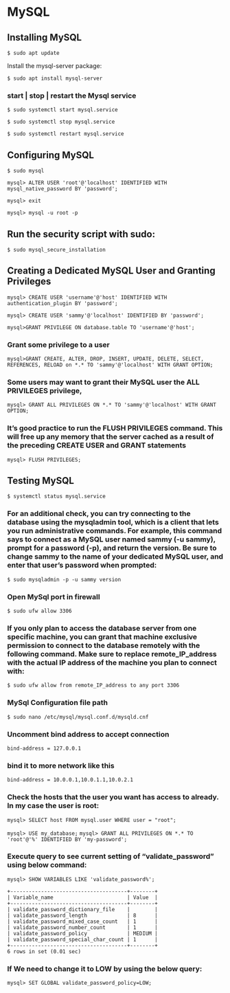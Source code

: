 # MySQL

## Installing MySQL

`$ sudo apt update`

Install the mysql-server package:

`$ sudo apt install mysql-server`

### start | stop | restart the Mysql service

`$ sudo systemctl start mysql.service`

`$ sudo systemctl stop mysql.service`

`$ sudo systemctl restart mysql.service`

## Configuring MySQL

`$ sudo mysql`

`mysql> ALTER USER 'root'@'localhost' IDENTIFIED WITH mysql_native_password BY 'password';`

`mysql> exit`

`mysql> mysql -u root -p`

## Run the security script with sudo:

`$ sudo mysql_secure_installation`

## Creating a Dedicated MySQL User and Granting Privileges

`mysql> CREATE USER 'username'@'host' IDENTIFIED WITH authentication_plugin BY 'password';`

`mysql> CREATE USER 'sammy'@'localhost' IDENTIFIED BY 'password';`

`mysql>GRANT PRIVILEGE ON database.table TO 'username'@'host';`

### Grant some privilege to a user

`mysql>GRANT CREATE, ALTER, DROP, INSERT, UPDATE, DELETE, SELECT, REFERENCES, RELOAD on *.* TO 'sammy'@'localhost' WITH GRANT OPTION;`

### Some users may want to grant their MySQL user the ALL PRIVILEGES privilege,

`mysql> GRANT ALL PRIVILEGES ON *.* TO 'sammy'@'localhost' WITH GRANT OPTION;`

### It’s good practice to run the FLUSH PRIVILEGES command. This will free up any memory that the server cached as a result of the preceding CREATE USER and GRANT statements

`mysql> FLUSH PRIVILEGES;`

## Testing MySQL

`$ systemctl status mysql.service`

### For an additional check, you can try connecting to the database using the mysqladmin tool, which is a client that lets you run administrative commands. For example, this command says to connect as a MySQL user named sammy (-u sammy), prompt for a password (-p), and return the version. Be sure to change sammy to the name of your dedicated MySQL user, and enter that user’s password when prompted:

`$ sudo mysqladmin -p -u sammy version`

### Open MySql port in firewall

`$ sudo ufw allow 3306`

### If you only plan to access the database server from one specific machine, you can grant that machine exclusive permission to connect to the database remotely with the following command. Make sure to replace remote_IP_address with the actual IP address of the machine you plan to connect with:

`$ sudo ufw allow from remote_IP_address to any port 3306`

### MySql Configuration file path

`$ sudo nano /etc/mysql/mysql.conf.d/mysqld.cnf`

### Uncomment bind address to accept connection

`bind-address = 127.0.0.1`

### bind it to more network like this

`bind-address = 10.0.0.1,10.0.1.1,10.0.2.1`

### Check the hosts that the user you want has access to already. In my case the user is root:

`mysql> SELECT host FROM mysql.user WHERE user = "root";`

`mysql> USE my_database;`
`mysql> GRANT ALL PRIVILEGES ON *.* TO 'root'@'%' IDENTIFIED BY 'my-password';`

### Execute query to see current setting of “validate_password” using below command:

`mysql> SHOW VARIABLES LIKE 'validate_password%';`

```
+--------------------------------------+--------+
| Variable_name                        | Value  |
+--------------------------------------+--------+
| validate_password_dictionary_file    |        |
| validate_password_length             | 8      |
| validate_password_mixed_case_count   | 1      |
| validate_password_number_count       | 1      |
| validate_password_policy             | MEDIUM |
| validate_password_special_char_count | 1      |
+--------------------------------------+--------+
6 rows in set (0.01 sec)
```

### If We need to change it to LOW by using the below query:

`mysql> SET GLOBAL validate_password_policy=LOW;`
